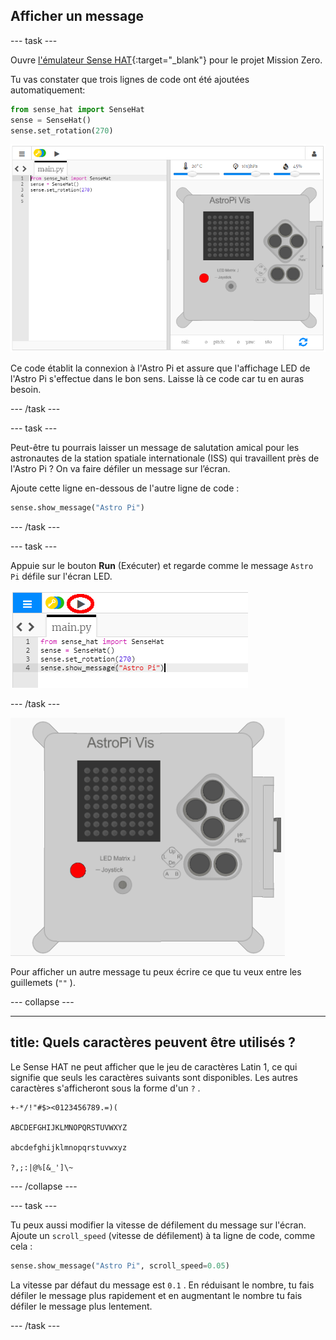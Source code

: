## Afficher un message

\--- task \---

Ouvre [l'émulateur Sense HAT](https://trinket.io/mission-zero){:target="_blank"} pour le projet Mission Zero.

Tu vas constater que trois lignes de code ont été ajoutées automatiquement:

```python
from sense_hat import SenseHat
sense = SenseHat()
sense.set_rotation(270)
```

![émulateur Sense HAT](images/sense-hat-emulator2.png)

Ce code établit la connexion à l'Astro Pi et assure que l'affichage LED de l'Astro Pi s'effectue dans le bon sens. Laisse là ce code car tu en auras besoin.

\--- /task \---

\--- task \---

Peut-être tu pourrais laisser un message de salutation amical pour les astronautes de la station spatiale internationale (ISS) qui travaillent près de l'Astro Pi ? On va faire défiler un message sur l’écran.

Ajoute cette ligne en-dessous de l'autre ligne de code :

```python
sense.show_message("Astro Pi")
```

\--- /task \---

\--- task \---

Appuie sur le bouton **Run** (Exécuter) et regarde comme le message `Astro Pi` défile sur l'écran LED.

![montrer le code du message cliquer run (exécuter)](images/show-message-code-annotated.PNG)

\--- /task \---

![Message de défilement](images/scroll-message.gif)

Pour afficher un autre message tu peux écrire ce que tu veux entre les guillemets (`""` ).

\--- collapse \---

* * *

## title: Quels caractères peuvent être utilisés ?

Le Sense HAT ne peut afficher que le jeu de caractères Latin 1, ce qui signifie que seuls les caractères suivants sont disponibles. Les autres caractères s'afficheront sous la forme d'un `?` .

    +-*/!"#$><0123456789.=)(
    
    ABCDEFGHIJKLMNOPQRSTUVWXYZ
    
    abcdefghijklmnopqrstuvwxyz
    
    ?,;:|@%[&_']\~
    

\--- /collapse \---

\--- task \---

Tu peux aussi modifier la vitesse de défilement du message sur l'écran. Ajoute un `scroll_speed` (vitesse de défilement) à ta ligne de code, comme cela :

```python
sense.show_message("Astro Pi", scroll_speed=0.05)
```

La vitesse par défaut du message est `0.1` . En réduisant le nombre, tu fais défiler le message plus rapidement et en augmentant le nombre tu fais défiler le message plus lentement.

\--- /task \---